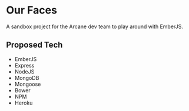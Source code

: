 # Our Faces
A sandbox project for the Arcane dev team to play around with EmberJS.

## Proposed Tech
- EmberJS
- Express
- NodeJS
- MongoDB
- Mongoose
- Bower
- NPM
- Heroku
